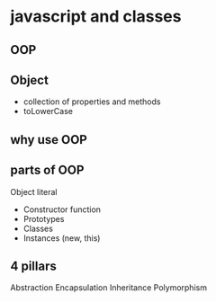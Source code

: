 # javascript and classes

## OOP

## Object
- collection of properties and methods
- toLowerCase

## why use OOP


## parts of OOP
Object literal 

- Constructor function
- Prototypes
- Classes
- Instances (new, this)


## 4 pillars
Abstraction
Encapsulation
Inheritance
Polymorphism